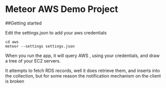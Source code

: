 # Meteor AWS Demo Project

##Getting started

Edit the settings.json to add your aws credentials

```
cd aws
meteor --settings settings.json
```

When you run the app, it will query AWS , using your credentials, and draw a tree of your EC2 servers.

It attempts to fetch RDS records, well it does retrieve them, and inserts into the collection, but for some reason the notification mechanism on the client is broken
